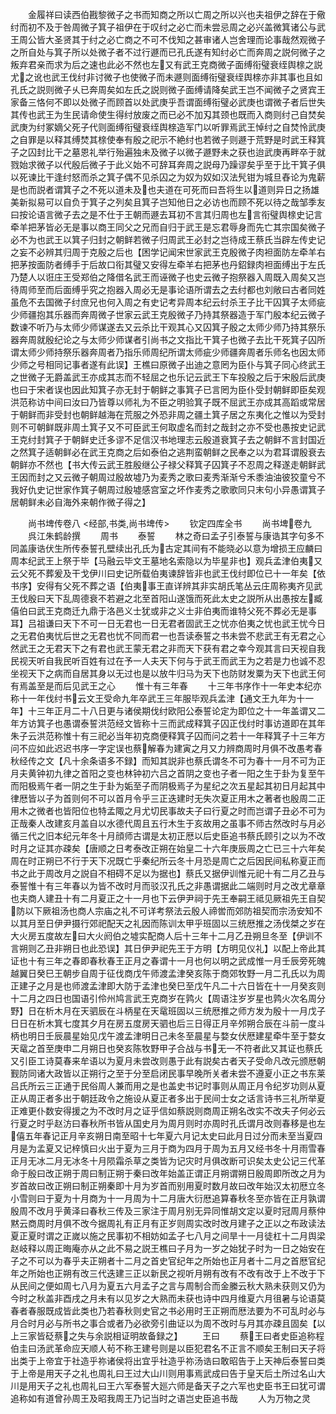 <!-- { "loadSidebar": true } -->
　　金履祥曰读西伯戡黎微子之书而知商之所以亡周之所以兴也夫祖伊之辞在于儆纣而初不及于咎周微子箕子祖伊在于叹纣之必亡而未尝忌周之必兴盖微箕诸公与武王周公皆大圣贤其于纣之必亡商之不可不伐知之甚审诸人岂舍理而论事哉然观微子之所自处与箕子所以处微子者不过行遯而已孔氏遂有知纣必亡而奔周之説何微子之叛弃君亲而求为后之速也此必不然也左又有武王克商微子面缚衔璧衰绖舆榇之説尤之讹也武王伐纣非讨微子也使微子而未遯则面缚衔璧衰绖舆榇亦非其事也且如孔氏之説则微子乆已奔周矣如左氏之説则微子面缚请降矣武王岂不闻微子之贤宾王家备三恪何不即以处微子而顾首以处武庚乎吾谓面缚衔璧必武庚也谓微子者后世失其传也武王为生民请命使生得纣放废之而已必不加刄其颈也既而入商则纣己自焚矣武庚为纣冢嫡父死子代则面缚衔璧衰绖舆榇造军门以听罪焉武王悼纣之自焚怜武庚之自罪是以释其缚焚其榇使奉有殷之祀示不絶纣也若微子则遯于荒野是时武王释箕子之囚封比干之墓恩礼举行殆遍独未及微子以微子遯野未之获也迨武庚再畔卒于就戮始求微子以代殷后微子于此义始不可辞耳奔周之説母乃躁谬矣乎至于比干箕子俱以死谏比干逢纣怒而杀之箕子偶不见杀囚之为奴为奴如汉法髠钳为城旦舂论为鬼薪是也而説者谓箕子之不死以道未及也夫道在可死而曰吾将生以道则异日之扬雄美新拟易可以自负于箕子之列矣且箕子岂知他日之必访也而顾不死以待之哉邹季友曰按论语言微子去之是不仕于王朝而遯去耳初不言其归周也左言衔璧舆榇史记言牵羊把茅皆必无是事以商王同父之兄而自归于武王是忘君辱身而先亡其宗国矣微子必不为也武王以箕子归封之朝鲜若微子归周武王必封之岂待成王蔡氏当辟左传史记之妄不必辨其归周于克殷之后也【困学记闻宋世家武王克殷微子肉袒面防左牵羊右把茅按面防者缚手于后故口衔其璧又安得左牵羊右把茅也丹鉊録肉袒面缚出于左氏乃楚人以诳庄王受郑伯之降借名武王而诬微子也史云微子抱祭器入周既入周矣又岂待周师至而后面缚乎究之抱器入周必无是事论语所谓去之去纣都也刘敞曰古者同姓虽危不去国微子纣庶兄也何入周之有史记考异周本纪云纣杀王子比干囚箕子太师疵少师疆抱其乐器而奔周微子世家云武王克殷微子乃持其祭器造于军门殷本纪云微子数谏不听乃与太师少师谋遂去又云杀比干观其心又囚箕子殷之太师少师乃持其祭乐器奔周就殷纪论之与太师少师谋者引尚书之文指比干箕子也微子去比干死箕子囚所谓太师少师持祭乐器奔周者乃指乐师周纪所谓太师疵少师疆奔周者乐师名也因太师少师之号相同记事者遂有此误】王樵曰原微子出迪之意罔为臣仆与箕子同心终武王之世微子无爵盖武王亦成其志而不轻屈之也乐记云武王下车投殷之后于宋殷后武庚也曰于宋者误也因此知箕子亦无封于朝鲜之事箕子已言罔为臣仆受封朝鲜即臣矣观洪范称访中间曰汝曰乃皆尊以师礼为不臣之明验箕子既不屈武王亦成其高蹈或常居于朝鲜而非受封也朝鲜越海在荒服之外恐非周之疆土箕子居之东夷化之惟以为受封则不可朝鲜既非周土箕子又不可臣武王何取虚名而封之哉封之亦不受也愚按史记武王克纣封箕子于朝鲜史迁多谬不足信汉书地理志云殷道衰箕子去之朝鲜不言封国近之然箕子适朝鲜必在武王克商之后如泰伯之逃荆蛮朝鲜之民奉之以为君耳谓殷衰去朝鲜亦不然也【书大传云武王胜殷继公子禄父释箕子囚箕子不忍周之释遂走朝鲜武王因而封之又云微子朝周过殷故墟乃为麦秀之歌曰麦秀渐渐兮禾黍油油彼狡童兮不我好仇史记世家作箕子朝周过殷墟感宫室之坏作麦秀之歌歌同只末句小异愚谓箕子居朝鲜未必自海外来朝作微子得之】






　　尚书埤传卷八
<经部,书类,尚书埤传>
　　钦定四库全书
　　尚书埤卷九
　　呉江朱鹤龄撰
　　周书
　　泰誓
　　林之奇曰孟子引泰誓与康诰其字句多不同盖康诰伏生所传泰誓孔壁续出孔氏为古定其间有不能晓必以意为增损王应麟曰周本纪武王上祭于毕【马融云毕文王墓地名索隐以为毕星非也】观兵孟津伯夷又云父死不葬爰及干戈伊川曰史记所载伯夷谏辞皆非也武王伐纣即位已十一年矣【依书序】安得有父死不葬之语【伯夷事王直详辨其非实胡氏笔丛云庄周称夷齐见武王伐殷曰天下乱周德衰不若避之北至首阳山遂饿而死此太史之説所从出愚按左臧僖伯曰武王克商迁九鼎于洛邑义士犹或非之义士非伯夷而谁特父死不葬必无是事耳】吕祖谦曰天下不可一日无君也一日无君者固武王之忧亦伯夷之忧也武王忧今日之无君伯夷忧后世之无君也忧不同而君一也吾读泰誓之书未尝不悲武王有无君之心然武王之无君天下之有君也武王蒙无君之非而天下获有君之幸今观其言曰天视自我民视天听自我民听百姓有过在予一人夫天下何与于武王而武王为之若是力也诚不忍坐视天下之病而自居其身以无过也是以放牛归马为天下也防财发粟为天下也武王何有焉盖至是而后见武王之心
　　惟十有三年春
　　十三年书序作十一年史本纪亦称十一年伐纣书云文王受命九年卒武王三年服毕观兵孟津【通文王九年为十一年】十三年正月二十八日更与诸侯期伐纣欧阳公泰誓论定为即位之十一年盖谓又二年方访箕子也愚谓泰誓洪范经文皆称十三而武成释箕子囚正伐纣时事访道即在其年朱子云洪范称惟十有三祀必当年初克商便释箕子囚而问之若十一年释箕子十三年方问不应如此迟迟书序一字定误也蔡解春为建寅之月又力辨商周时月俱不改愚考春秋经传之文【凡十余条语多不録】而知其説非也蔡氏谓冬不可为春十一月不可为正月夫黄钟初九律之首阳之变也林钟初六吕之首阴之变也子者一阳之生于卦为复至午而阳极焉午者一阴之生于卦为姤至子而阴极焉子为星纪之次五星起其初日月起其中律厯皆以子为首则何不可以首月令乎三正迭建时无失次夏正用木之著者也殷周二正用木之微者也皆阳位也特孟陬之月尤切民事故夫子曰行夏之时而岂谓子丑必不可为正哉秦人改建亥月盖自以水德代周且五行木生于亥故用之虽事不师古然改时与月必循三代之旧本纪元年冬十月顔师古谓是太初正厯以后史臣追书蔡氏顾引之以为不改时月之证其亦疎矣【唐顺之日考泰改正朔在始皇二十六年庚辰周之亡已三十六年矣周在时正朔已不行于天下况既亡乎秦纪所云冬十月恐是周亡之后因民间私称夏正而书之此于周改月之説自不相碍不足以为据也】蔡氏又据伊训惟元祀十有二月乙丑与泰誓惟十有三年春以为皆不改时月而驳汉孔氏之非愚谓据此二端则时月之改尤章章也夫商人建丑十有二月夏正之十一月也下云伊尹祠于先王奉嗣王祗见厥祖先王自契防以下厥祖汤也商人宗庙之礼不可详考祭法云殷人禘喾而郊防祖契而宗汤安知不以其月至日伊尹摄行郊祀配天之礼因而陈训太甲乎班固以三统厯推之汤伐桀之岁在大火房五度故左曰大火阏伯之墟实配商人后十三年十二月乙丑朔旦冬至【伊训不言朔则乙丑非朔日也此恐误】其日伊尹祀先王于方明【方明见仪礼】以配上帝此其证也十有三年之春即春秋春王正月之春谓十一月也何以明之武成惟一月壬辰旁死魄越翼日癸巳王朝步自周于征伐商戊午师渡孟津癸亥陈于商郊牧野一月二孔氏以为周正建子之月是也师渡孟津即大防于孟津也癸巳至戊午凡二十六日皆在十一月癸亥则十二月之四日也国语引伶州鸠言武王克商岁在鹑火【周语注岁岁星也鹑火次名周分野】日在析木月在天驷辰在斗柄星在天鼋班固以三统厯推之师方发为殷十一月戊子日日在析木箕七度其夕月在房五度房天驷也后三日得正月辛邜朔合辰在斗前一度斗柄也明日壬辰晨星始见戊午渡孟津明日己未冬至晨星与婺女伏厯建星牵牛至于婺女天鼋之首至庚申二月朔日也癸亥陈牧野甲子合战与书无一不符者此又其证也蔡氏又引臣工诗莫春来牟语以为夏月未尝改则愚于此有説矣古者天子受命凡改元颁厯朝觐防同诸大政皆以正朔行之至于分至启闭民事早晚所关者未尝不遵夏小正之书东莱吕氏所云三正通于民俗周人兼而用之是也盖史书记时事则从周正月令纪岁功则从夏正从周正者多出于朝廷政令之施设从夏正者多出于民间士女之话言诗书三礼所举夏正难更仆数安得援之为不改时月之证乎信如蔡説则商周正朔名改实不改夫子何必云行夏之时乎赵汸曰春秋所书皆从国史月为周月则时亦周时孔氏谓月改则春移是也左僖五年春记正月辛亥朔日南至昭十七年夏六月记太史曰此月日过分而未至当夏四月是为孟夏又记梓慎曰火出于夏为三月于商为四月于周为五月又经书冬十月雨雪春正月无冰二月无冰冬十月陨霜杀草之类皆为记灾时月俱改断可识矣太史公记三代革命于殷曰改正朔于周曰制正朔于秦曰改年始盖正谓正月朔谓朔日殷周即所改之月为岁首故曰改正朔曰制正朔秦即十月为岁首而别用夏时数月故曰改年始汉太初厯立冬小雪则曰于夏为十月商为十一月周为十二月唐大衍厯追算春秋冬至亦皆在正月孰谓殷周不改月乎黄泽曰春秋三传及三家注于周月别无异同惟胡文定以夏时冠周月蔡仲黙云商周时月俱不改今据周礼有正月有正岁则周实改时改月建子之正以之布政读法夏正夏时谓之正嵗以施之民事初不相妨如孟子七八月之间旱十一月徒杠十二月舆梁赵岐释以周正晦庵亦从之此不易之説王樵曰子月为一岁之始犹子时为一日之始安在子之不可以为春乎夫正朔者十二月之首史官纪年之所始也正月者十二月之首厯官纪年之所始也正朔有改三代迭建三正以新民之视听月朔有改有不改有改于上不改于下从民间之便如周七八月为夏五六月孟子之言与周制合而金縢云秋大熟未获则又仍为今时之秋盖非酉戌之月未有以见岁之大熟而未获也诗中四月维夏六月徂暑与论语莫春者春服既成皆此类也乃若春秋则史官之书必用时王正朔而厯法要为不可乱时必与月合时月必与所书之事合或者乃必欲旁引曲证以为周不改时与月其亦疎且固矣【以上三家皆砭蔡之失与余説相证明故备録之】
　　王曰
　　蔡王曰者史臣追称程伯圭曰汤武革命应天顺人茍不称王建号则是以臣犯君名不正言不顺矣王制曰天子将出类于上帝宜于社造乎祢诸侯将出宜乎社造乎祢汤诰曰敢昭告于上天神后泰誓曰类于上帝是用天子之礼也周礼曰王过大山川则用事焉武成曰告于皇天后土所过名山大川是用天子之礼也周礼曰王六军泰誓大廵六师是备天子之六军也史臣书王曰犹可谓追称如有道曾孙周王及昭我周王乃记当时之语岂史臣追书哉
　　人为万物之灵
